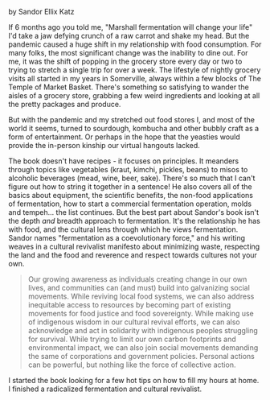 by Sandor Ellix Katz

If 6 months ago you told me, "Marshall fermentation will change your life" I'd take a jaw defying crunch of a raw carrot and shake my head. But the pandemic caused a huge shift in my relationship with food consumption. For many folks, the most significant change was the inability to dine out. For me, it was the shift of popping in the grocery store every day or two to trying to stretch a single trip for over a week. The lifestyle of nightly grocery visits all started in my years in Somerville, always within a few blocks of The Temple of Market Basket. There's something so satisfying to wander the aisles of a grocery store, grabbing a few weird ingredients and looking at all the pretty packages and produce.

But with the pandemic and my stretched out food stores I, and most of the world it seems, turned to sourdough, kombucha and other bubbly craft as a form of entertainment. Or perhaps in the hope that the yeasties would provide the in-person kinship our virtual hangouts lacked.

The book doesn't have recipes - it focuses on principles. It meanders through topics like vegetables (kraut, kimchi, pickles, beans) to misos to alcoholic beverages (mead, wine, beer, sake). There's so much that I can't figure out how to string it together in a sentence! He also covers all of the basics about equipment, the scientific benefits, the non-food applications of fermentation, how to start a commercial fermentation operation, molds and tempeh... the list continues. But the best part about Sandor's book isn't the depth *and* breadth approach to fermentation. It's the relationship he has with food, and the cultural lens through which he views fermentation. Sandor names "fermentation as a coevolutionary force," and his writing weaves in a cultural revivalist manifesto about minimizing waste, respecting the land and the food and reverence and respect towards cultures not your own.

> Our growing awareness as individuals creating change in our own lives, and communities can (and must) build into galvanizing social movements. While reviving local food systems, we can also address inequitable access to resources by becoming part of existing movements for food justice and food sovereignty. While making use of indigenous wisdom in our cultural revival efforts, we can also acknowledge and act in solidarity with indigenous peoples struggling for survival. While trying to limit our own carbon footprints and environmental impact, we can also join social movements demanding the same of corporations and government policies. Personal actions can be powerful, but nothing like the force of collective action.

I started the book looking for a few hot tips on how to fill my hours at home. I finished a radicalized fermentation and cultural revivalist.
